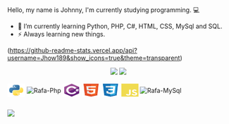 Hello, my name is Johnny, I'm currently studying programming. 💻

- 🎯 I’m currently learning Python, PHP, C#, HTML, CSS, MySql and SQL.
- ⚡ Always learning new things.

(https://github-readme-stats.vercel.app/api?username=Jhow189&show_icons=true&theme=transparent)


<div align="center">
  <img  height="180em" src="https://github-readme-stats.vercel.app/api?username=Jhow189&show_icons=true&theme=dracula&include_all_commits=true&count_private=true"/>
  <img  height="180em" src="https://github-readme-stats.vercel.app/api/top-langs/?username=Jhow189&layout=compact&theme=transparent"/>
</div>

<div style="display: inline_block"><br>
  <img align="center" alt="Rafa-Python" height="30" width="40" src="https://raw.githubusercontent.com/devicons/devicon/master/icons/python/python-original.svg">
  <img align="center" alt="Rafa-Php" height="40" width="50" src="https://cdn.jsdelivr.net/gh/devicons/devicon/icons/php/php-original.svg">
  <img align="center" alt="Rafa-Csharp" height="30" width="40" src="https://raw.githubusercontent.com/devicons/devicon/master/icons/csharp/csharp-original.svg">
  <img align="center" alt="Rafa-HTML" height="30" width="40" src="https://raw.githubusercontent.com/devicons/devicon/master/icons/html5/html5-original.svg">
  <img align="center" alt="Rafa-CSS" height="30" width="40" src="https://raw.githubusercontent.com/devicons/devicon/master/icons/css3/css3-original.svg">
  <img align="center" alt="Rafa-Js" height="30" width="40" src="https://raw.githubusercontent.com/devicons/devicon/master/icons/javascript/javascript-plain.svg">
  <img align="center" alt="Rafa-MySql" height="30" width="50" src="https://cdn.jsdelivr.net/gh/devicons/devicon/icons/mysql/mysql-plain.svg">
</div>

  ##
  
  <div> 
  <a href="https://www.linkedin.com/in/johnny-alves-b64674161/" target="_blank"><img src="https://img.shields.io/badge/LinkedIn-0077B5?style=for-the-badge&logo=linkedin&logoColor=white" target="_blank"></a>
  </div>
